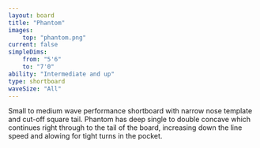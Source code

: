 ```yaml
---
layout: board
title: "Phantom"
images:
    top: "phantom.png"
current: false
simpleDims:
    from: "5'6"
    to: "7'0"
ability: "Intermediate and up"
type: shortboard
waveSize: "All"
---
```

Small to medium wave performance shortboard with narrow nose template and cut-off square tail. Phantom has deep single to double concave which continues right through to the tail of the board, increasing down the line speed and alowing for tight turns in the pocket.
